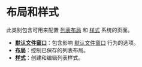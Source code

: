 # 布局和样式

此类别包含可用来配置 [列表布局](/Manual/basic_concepts/the_lister/layouts/README.zh.md) 和 [样式](/Manual/basic_concepts/the_lister/styles.zh.md) 系统的页面。

- **[默认文件窗口](/Manual/preferences/preferences_categories/layouts_and_styles/default_lister.zh.md)**：包含影响 [默认文件窗口](/Manual/basic_concepts/the_lister/the_default_lister.zh.md) 行为的选项。
- **[布局](/Manual/preferences/preferences_categories/layouts_and_styles/layouts.zh.md)**：控制已保存的列表布局。
- **[样式](/Manual/preferences/preferences_categories/layouts_and_styles/styles.zh.md)**：创建和编辑列表样式。
